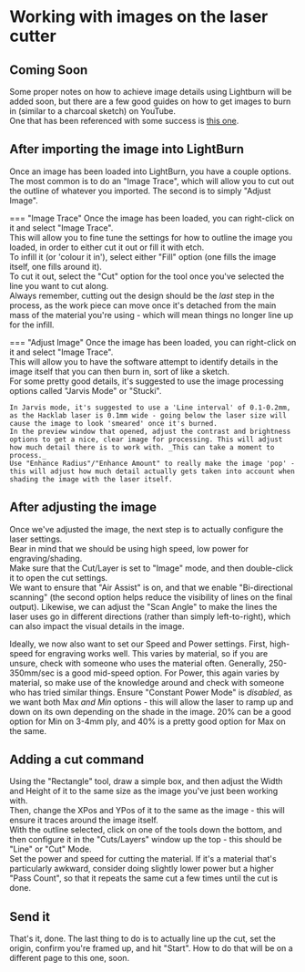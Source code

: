 # Working with images on the laser cutter

## Coming Soon

Some proper notes on how to achieve image details using Lightburn will be added soon, but there are a few good guides on how to get images to burn in (similar to a charcoal sketch) on YouTube.  
One that has been referenced with some success is [this one](https://www.youtube.com/watch?v=P4to-VHA0do).  


## After importing the image into LightBurn

Once an image has been loaded into LightBurn, you have a couple options. The most common is to do an "Image Trace", which will allow you to cut out the outline of whatever you imported. The second is to simply "Adjust Image".

=== "Image Trace"
    Once the image has been loaded, you can right-click on it and select "Image Trace".  
    This will allow you to fine tune the settings for how to outline the image you loaded, in order to either cut it out or fill it with etch.  
    To infill it (or 'colour it in'), select either "Fill" option (one fills the image itself, one fills around it).  
    To cut it out, select the "Cut" option for the tool once you've selected the line you want to cut along.  
    Always remember, cutting out the design should be the _last_ step in the process, as the work piece can move once it's detached from the main mass of the material you're using - which will mean things no longer line up for the infill.
 
=== "Adjust Image"
    Once the image has been loaded, you can right-click on it and select "Image Trace".  
    This will allow you to have the software attempt to identify details in the image itself that you can then burn in, sort of like a sketch.  
    For some pretty good details, it's suggested to use the image processing options called "Jarvis Mode" or "Stucki".  
    
    In Jarvis mode, it's suggested to use a 'Line interval' of 0.1-0.2mm, as the Hacklab laser is 0.1mm wide - going below the laser size will cause the image to look 'smeared' once it's burned.  
    In the preview window that opened, adjust the contrast and brightness options to get a nice, clear image for processing. This will adjust how much detail there is to work with. _This can take a moment to process._  
    Use "Enhance Radius"/"Enhance Amount" to really make the image 'pop' - this will adjust how much detail actually gets taken into account when shading the image with the laser itself.

## After adjusting the image

Once we've adjusted the image, the next step is to actually configure the laser settings.  
Bear in mind that we should be using high speed, low power for engraving/shading.  
Make sure that the Cut/Layer is set to "Image" mode, and then double-click it to open the cut settings.  
We want to ensure that "Air Assist" is on, and that we enable "Bi-directional scanning" (the second option helps reduce the visibility of lines on the final output). Likewise, we can adjust the "Scan Angle" to make the lines the laser uses go in different directions (rather than simply left-to-right), which can also impact the visual details in the image.

Ideally, we now also want to set our Speed and Power settings.  First, high-speed for engraving works well. This varies by material, so if you are unsure, check with someone who uses the material often. Generally, 250-350mm/sec is a good mid-speed option.
For Power, this again varies by material, so make use of the knowledge around and check with someone who has tried similar things. Ensure "Constant Power Mode" is _disabled_, as we want both Max _and Min_ options - this will allow the laser to ramp up and down on its own depending on the shade in the image. 20% can be a good option for Min on 3-4mm ply, and 40% is a pretty good option for Max on the same.

## Adding a cut command

Using the "Rectangle" tool, draw a simple box, and then adjust the Width and Height of it to the same size as the image you've just been working with.  
Then, change the XPos and YPos of it to the same as the image - this will ensure it traces around the image itself.  
With the outline selected, click on one of the tools down the bottom, and then configure it in the "Cuts/Layers" window up the top - this should be "Line" or "Cut" Mode.  
Set the power and speed for cutting the material. If it's a material that's particularly awkward, consider doing slightly lower power but a higher "Pass Count", so that it repeats the same cut a few times until the cut is done.

## Send it

That's it, done. The last thing to do is to actually line up the cut, set the origin, confirm you're framed up, and hit "Start". How to do that will be on a different page to this one, soon.
